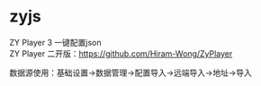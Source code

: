 # zyjs
ZY Player 3 一键配置json<br>
ZY Player 二开版：https://github.com/Hiram-Wong/ZyPlayer <br>


数据源使用：基础设置→数据管理→配置导入→远端导入→地址→导入
